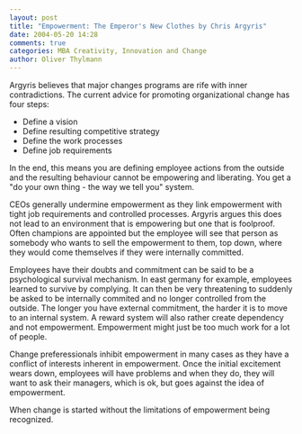 ```yaml
---
layout: post
title: "Empowerment: The Emperor's New Clothes by Chris Argyris"
date: 2004-05-20 14:28
comments: true
categories: MBA Creativity, Innovation and Change
author: Oliver Thylmann
---
```



Argyris believes that major changes programs are rife with inner contradictions. The current advice for promoting organizational change has four steps:
- Define a vision
- Define resulting competitive strategy
- Define the work processes
- Define job requirements

In the end, this means you are defining employee actions from the outside and the resulting behaviour cannot be empowering and liberating. You get a &quot;do your own thing - the way we tell you&quot; system.





CEOs generally undermine empowerment as they link empowerment with tight job requirements and controlled processes. Argyris argues this does not lead to an environment that is empowering but one that is foolproof. Often champions are appointed but the employee will see that person as somebody who wants to sell the empowerment to them, top down, where they would come themselves if they were internally committed. 

Employees have their doubts and commitment can be said to be a psychological survival mechanism. In east germany for example, employees learned to survive by complying. It can then be very threatening to suddenly be asked to be internally commited and no longer controlled from the outside. The longer you have external commitment, the harder it is to move to an internal system. A reward system will also rather create dependency and not empowerment. Empowerment might just be too much work for a lot of people. 

Change preferessionals inhibit empowerment in many cases as they have a conflict of interests inherent in empowerment. Once the initial excitement wears down, employees will have problems and when they do, they will want to ask their managers, which is ok, but goes against the idea of empowerment.

When change is started without the limitations of empowerment being recognized.

